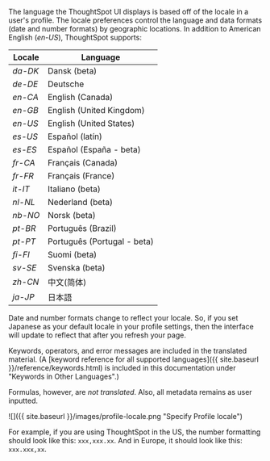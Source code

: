 The language the ThoughtSpot UI displays is based off of the locale in a user's
profile. The locale preferences control the language and data formats (date and
number formats) by geographic locations. In addition to American English (*en-US*),
ThoughtSpot supports:

| Locale |  Language  
|---|---|
| *da-DK* | Dansk (beta)|
| *de-DE* | Deutsche  |
| *en-CA* | English (Canada)  |
| *en-GB* | English (United Kingdom)  |
| *en-US* | English (United States)  |
| *es-US* | Español (latín)  |
| *es-ES* | Español (España - beta)  |
| *fr-CA* | Français (Canada)  |
| *fr-FR* | Français (France)  |
| *it-IT* | Italiano (beta)  |
| *nl-NL* | Nederland (beta)  |
| *nb-NO* | Norsk (beta)  |
| *pt-BR* | Português (Brazil)  |
| *pt-PT* | Português (Portugal - beta)  |
| *fi-FI* | Suomi (beta)  |
| *sv-SE* | Svenska (beta)  |
| *zh-CN* | 中文(简体)  |
| *ja-JP* | 日本語  |

Date and number formats change to reflect your locale. So, if you set Japanese
as your default locale in your profile settings, then the interface will update
to reflect that after you refresh your page.

Keywords, operators, and error messages are included in the translated material.
(A [keyword reference for all supported languages]({{ site.baseurl }}/reference/keywords.html)
is included in this documentation under "Keywords in Other Languages".)  

Formulas, however, are _not translated_. Also, all metadata remains as user
inputted.

![]({{ site.baseurl }}/images/profile-locale.png "Specify Profile locale")

For example, if you are using ThoughtSpot in the US, the number formatting
should look like this: `xxx,xxx.xx`. And in Europe, it should look like this:
`xxx.xxx,xx`.
